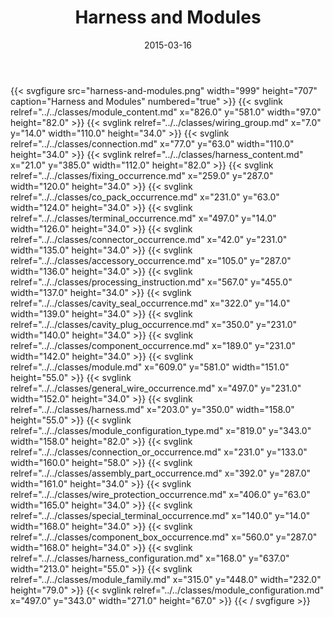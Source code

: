 ﻿---
title: Harness and Modules
toc: false
type: specs
layout: diagram
date: "2015-03-16"
draft: false
specification: KBL
version: 2.4
documentType: "Recommendation"
elementType: Diagram
classes:
  - Module_content
  - Wiring_group
  - Connection
  - Harness_content
  - Fixing_occurrence
  - Co_pack_occurrence
  - Terminal_occurrence
  - Connector_occurrence
  - Accessory_occurrence
  - Processing_instruction
  - Cavity_seal_occurrence
  - Cavity_plug_occurrence
  - Component_occurrence
  - Module
  - General_wire_occurrence
  - Harness
  - Module_configuration_type
  - Connection_or_occurrence
  - Assembly_part_occurrence
  - Wire_protection_occurrence
  - Special_terminal_occurrence
  - Component_box_occurrence
  - Harness_configuration
  - Module_family
  - Module_configuration
menu:
  KBL-2.4:    
    parent: presentation
    identifier: presentation/harness-and-modules
    weight: 1004 

# Prev/next pager order (if `docs_section_pager` enabled in `params.toml`)
weight: 1004
---
{{< svgfigure src="harness-and-modules.png" width="999" height="707" caption="Harness and Modules" numbered="true" >}}
  {{< svglink relref="../../classes/module_content.md" x="826.0" y="581.0" width="97.0" height="82.0" >}}
  {{< svglink relref="../../classes/wiring_group.md" x="7.0" y="14.0" width="110.0" height="34.0" >}}
  {{< svglink relref="../../classes/connection.md" x="77.0" y="63.0" width="110.0" height="34.0" >}}
  {{< svglink relref="../../classes/harness_content.md" x="21.0" y="385.0" width="112.0" height="82.0" >}}
  {{< svglink relref="../../classes/fixing_occurrence.md" x="259.0" y="287.0" width="120.0" height="34.0" >}}
  {{< svglink relref="../../classes/co_pack_occurrence.md" x="231.0" y="63.0" width="124.0" height="34.0" >}}
  {{< svglink relref="../../classes/terminal_occurrence.md" x="497.0" y="14.0" width="126.0" height="34.0" >}}
  {{< svglink relref="../../classes/connector_occurrence.md" x="42.0" y="231.0" width="135.0" height="34.0" >}}
  {{< svglink relref="../../classes/accessory_occurrence.md" x="105.0" y="287.0" width="136.0" height="34.0" >}}
  {{< svglink relref="../../classes/processing_instruction.md" x="567.0" y="455.0" width="137.0" height="34.0" >}}
  {{< svglink relref="../../classes/cavity_seal_occurrence.md" x="322.0" y="14.0" width="139.0" height="34.0" >}}
  {{< svglink relref="../../classes/cavity_plug_occurrence.md" x="350.0" y="231.0" width="140.0" height="34.0" >}}
  {{< svglink relref="../../classes/component_occurrence.md" x="189.0" y="231.0" width="142.0" height="34.0" >}}
  {{< svglink relref="../../classes/module.md" x="609.0" y="581.0" width="151.0" height="55.0" >}}
  {{< svglink relref="../../classes/general_wire_occurrence.md" x="497.0" y="231.0" width="152.0" height="34.0" >}}
  {{< svglink relref="../../classes/harness.md" x="203.0" y="350.0" width="158.0" height="55.0" >}}
  {{< svglink relref="../../classes/module_configuration_type.md" x="819.0" y="343.0" width="158.0" height="82.0" >}}
  {{< svglink relref="../../classes/connection_or_occurrence.md" x="231.0" y="133.0" width="160.0" height="58.0" >}}
  {{< svglink relref="../../classes/assembly_part_occurrence.md" x="392.0" y="287.0" width="161.0" height="34.0" >}}
  {{< svglink relref="../../classes/wire_protection_occurrence.md" x="406.0" y="63.0" width="165.0" height="34.0" >}}
  {{< svglink relref="../../classes/special_terminal_occurrence.md" x="140.0" y="14.0" width="168.0" height="34.0" >}}
  {{< svglink relref="../../classes/component_box_occurrence.md" x="560.0" y="287.0" width="168.0" height="34.0" >}}
  {{< svglink relref="../../classes/harness_configuration.md" x="168.0" y="637.0" width="213.0" height="55.0" >}}
  {{< svglink relref="../../classes/module_family.md" x="315.0" y="448.0" width="232.0" height="79.0" >}}
  {{< svglink relref="../../classes/module_configuration.md" x="497.0" y="343.0" width="271.0" height="67.0" >}}
{{< / svgfigure >}}
